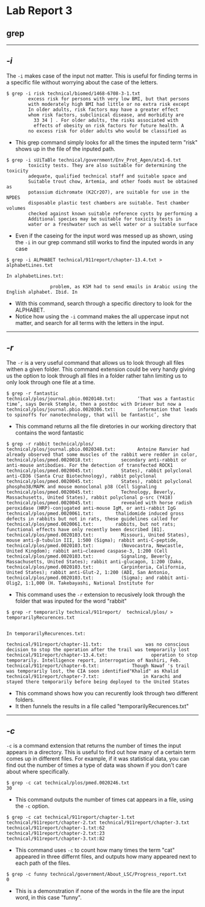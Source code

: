 # Lab Report 3

## grep

---

## *-i*


The `-i` makes case of the input not matter. This is useful for finding terms in a specific file without worrying about the case of the letters.

```
$ grep -i risk technical/biomed/1468-6708-3-1.txt
        excess risk for persons with very low BMI, but that persons
        with moderately high BMI had little or no extra risk except
        In older adults, risk factors may have a greater effect
        whom risk factors, subclinical disease, and morbidity are
          33 34 ] . For older adults, the risks associated with
          effects of obesity on risk factors for future health. A
        no excess risk for older adults who would be classified as
```

- This grep command simply looks for all the times the inputed term "risk" shows up in the file of the inputed path.


```
$ grep -i sUiTaBle technical/government/Env_Prot_Agen/atx1-6.txt
        toxicity tests. They are also suitable for determining the toxicity
        adequate, qualified technical staff and suitable space and
        Suitable trout chow, Artemia, and other foods must be obtained as
        potassium dichromate (K2Cr2O7), are suitable for use in the NPDES
        disposable plastic test chambers are suitable. Test chamber volumes
        checked against known suitable reference cysts by performing a
        Additional species may be suitable for toxicity tests in
        water or a freshwater such as well water or a suitable surface
```

- Even if the caseing for the input word was messed up as shown, using the `-i` in our grep command still works to find the inputed words in any case



```
$ grep -i ALPHABET technical/911report/chapter-13.4.txt > alphabetLines.txt

In alphabetLines.txt:

                problem, as KSM had to send emails in Arabic using the English alphabet. Ibid. In

```

- With this command, search through a specific directory to look for the ALPHABET.
- Notice how using the `-i` command makes the all uppercase input not matter, and search for all terms with the letters in the input.


---

## *-r*

The `-r` is a very useful command that allows us to look through all files withen a given folder. This command extension could be very handy giving us the option to look through all files in a folder rather tahn limiting us to only look through one file at a time.

```
$ grep -r fantastic
technical/plos/journal.pbio.0020148.txt:        ‘That was a fantastic time’, says Derek Stemple, then a postdoc with Driever but now a
technical/plos/journal.pbio.0020306.txt:        information that leads to spinoffs for nanotechnology, that will be fantastic’, she
```


- This command returns all the file diretories in our working directory that contains the word fantastic


```
$ grep -r rabbit technical/plos/
technical/plos/journal.pbio.0020348.txt:        Antoine Ranvier had already observed that some muscles of the rabbit were redder in color,
technical/plos/pmed.0020018.txt:          secondary anti-rabbit or anti-mouse antibodies. For the detection of transfected ROCK1
technical/plos/pmed.0020045.txt:          States), rabbit polyclonal anti-CD36 (Santa Cruz Biotechnology), rabbit polyclonal
technical/plos/pmed.0020045.txt:          States), rabbit polyclonal phospho38/MAPK and mouse monoclonal p38 (Cell Signaling
technical/plos/pmed.0020045.txt:          Technology, Beverly, Massachusetts, United States), rabbit polyclonal p-src (Y418)
technical/plos/pmed.0020045.txt:          revealed with horse radish peroxidase (HRP)-conjugated anti-mouse IgM, or anti-rabbit IgG
technical/plos/pmed.0020061.txt:        thalidomide induced gross defects in rabbits but not in rats, these guidelines called for
technical/plos/pmed.0020061.txt:        rabbits, but not rats; functional effects have only recently been described [81].
technical/plos/pmed.0020103.txt:          Missouri, United States), mouse anti-β-tubulin III, 1:500 (Sigma); rabbit anti-C-peptide,
technical/plos/pmed.0020103.txt:          (Novocastra, Newcastle, United Kingdom); rabbit anti–cleaved caspase-3, 1:200 (Cell
technical/plos/pmed.0020103.txt:          Signaling, Beverly, Massachusetts, United States); rabbit anti-glucagon, 1:200 (Dako,
technical/plos/pmed.0020103.txt:          Carpinteria, California, United States); rabbit anti-Glut-2, 1:200 (ADI, San Antonio,
technical/plos/pmed.0020103.txt:          (Sigma); and rabbit anti-Olig2, 1:1,000 (H. Takebayashi, National Institute for
```

- This command uses the `-r` extension to recusively look through the folder that was inputed for the word "rabbit"


```
$ grep -r temporarily technical/911report/  technical/plos/ > temporarilyRecurences.txt


In temporarilyRecurences.txt:

technical/911report/chapter-11.txt:                was no conscious decision to stop the operation after the trail was temporarily lost
technical/911report/chapter-13.4.txt:                operation to stop temporarily. Intelligence report, interrogation of Nashiri, Feb.
technical/911report/chapter-6.txt:            Though Nawaf 's trail was temporarily lost, the CIA soon identified"Khalid" as Khalid
technical/911report/chapter-7.txt:                in Karachi and stayed there temporarily before being deployed to the United States
```

- This command shows how you can recurently look through two different folders.
- It then funnels the results in a file called "temporarilyRecurences.txt"


---

## *-c*

`-c` is a command extension that returns the number of times the input appears in a directory. This is useful to find out how many of a certain term comes up in different files. For example, if it was statistical data, you can find out the number of times a type of data was shown if you don't care about where specifically.

```
$ grep -c cat technical/plos/pmed.0020246.txt
30
```

- This command outputs the number of times cat appears in a file, using the `-c` option.


```
$ grep -c cat technical/911report/chapter-1.txt technical/911report/chapter-2.txt technical/911report/chapter-3.txt
technical/911report/chapter-1.txt:62
technical/911report/chapter-2.txt:23
technical/911report/chapter-3.txt:82
```

- This command uses `-c` to count how many times the term "cat" appeared in three differnt files, and outputs how many appeared next to each path of the files.



```
$ grep -c funny technical/government/About_LSC/Progress_report.txt 
0
```
- This is a demonstration if none of the words in the file are the input word, in this case "funny".